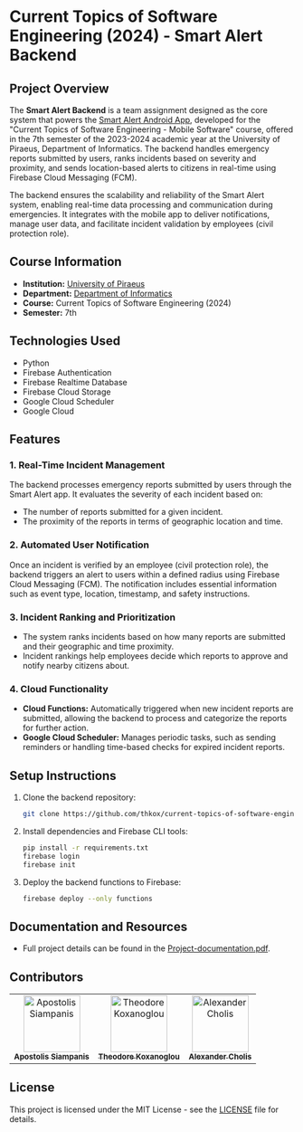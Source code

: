# Current Topics of Software Engineering (2024) - Smart Alert Backend

## Project Overview

The **Smart Alert Backend** is a team assignment designed as the core system that powers the [Smart Alert Android App](https://github.com/thkox/current-topics-of-software-engineering_2023-smart-alert), developed for the "Current Topics of Software Engineering - Mobile Software" course, offered in the 7th semester of the 2023-2024 academic year at the University of Piraeus, Department of Informatics. The backend handles emergency reports submitted by users, ranks incidents based on severity and proximity, and sends location-based alerts to citizens in real-time using Firebase Cloud Messaging (FCM).

The backend ensures the scalability and reliability of the Smart Alert system, enabling real-time data processing and communication during emergencies. It integrates with the mobile app to deliver notifications, manage user data, and facilitate incident validation by employees (civil protection role).

## Course Information
- **Institution:** [University of Piraeus](https://www.unipi.gr/en/)
- **Department:** [Department of Informatics](https://cs.unipi.gr/en/)
- **Course:** Current Topics of Software Engineering (2024)
- **Semester:** 7th

## Technologies Used

- Python
- Firebase Authentication
- Firebase Realtime Database
- Firebase Cloud Storage
- Google Cloud Scheduler
- Google Cloud

## Features

### 1. Real-Time Incident Management

The backend processes emergency reports submitted by users through the Smart Alert app. It evaluates the severity of each incident based on:

- The number of reports submitted for a given incident.
- The proximity of the reports in terms of geographic location and time.

### 2. Automated User Notification

Once an incident is verified by an employee (civil protection role), the backend triggers an alert to users within a defined radius using Firebase Cloud Messaging (FCM). The notification includes essential information such as event type, location, timestamp, and safety instructions.

### 3. Incident Ranking and Prioritization

- The system ranks incidents based on how many reports are submitted and their geographic and time proximity.
- Incident rankings help employees decide which reports to approve and notify nearby citizens about.

### 4. Cloud Functionality

- **Cloud Functions:** Automatically triggered when new incident reports are submitted, allowing the backend to process and categorize the reports for further action.
- **Google Cloud Scheduler:** Manages periodic tasks, such as sending reminders or handling time-based checks for expired incident reports.

## Setup Instructions

1. Clone the backend repository:
    ```bash
    git clone https://github.com/thkox/current-topics-of-software-engineering_2023-smart-alert-server.git
    ```

2. Install dependencies and Firebase CLI tools:
    ```bash
    pip install -r requirements.txt
    firebase login
    firebase init
    ```

3. Deploy the backend functions to Firebase:
    ```bash
    firebase deploy --only functions
    ```

## Documentation and Resources

- Full project details can be found in the [Project-documentation.pdf](./docs/Project-documentation.pdf).

## Contributors

<table>
  <tr>
    <td align="center"><a href="https://github.com/ApostolisSiampanis"><img src="https://avatars.githubusercontent.com/u/75365398?v=4" width="100px;" alt="Apostolis Siampanis"/><br /><sub><b>Apostolis Siampanis</b></sub></a><br /></td>
    <td align="center"><a href="https://github.com/thkox"><img src="https://avatars.githubusercontent.com/u/79880468?v=4" width="100px;" alt="Theodore Koxanoglou"/><br /><sub><b>Theodore Koxanoglou</b></sub></a><br /></td>
    <td align="center"><a href="https://github.com/AlexanderCholis"><img src="https://avatars.githubusercontent.com/u/66769337?v=4" width="100px;" alt="Alexander Cholis"/><br /><sub><b>Alexander Cholis</b></sub></a><br /></td>
  </tr>
</table>

## License

This project is licensed under the MIT License - see the [LICENSE](./LICENSE) file for details.
